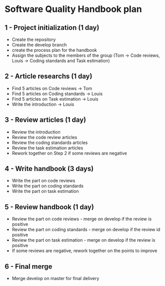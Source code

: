 # Software Quality Handbook plan

## 1 - Project initialization (1 day)
* Create the repository 
* Create the develop branch
* create the process plan for the handbook
* Assign the subjects to the members of the group (Tom -> Code reviews, Louis -> Coding standards and Task estimation)

## 2 - Article researchs (1 day)
* Find 5 articles on Code reviews -> Tom
* Find 5 articles on Coding standards -> Louis
* Find 5 articles on Task estimation -> Louis
* Write the introduction -> Louis

## 3 - Review articles (1 day)
* Review the introduction
* Review the code review articles
* Review the coding standards articles
* Review the task estimation articles
* Rework together on Step 2 if some reviews are negative

## 4 - Write handbook (3 days)
* Write the part on code reviews
* Write the part on coding standards
* Write the part on task estimation

## 5 - Review handbook (1 day)
* Review the part on code reviews - merge on develop if the review is positive
* Review the part on coding standards - merge on develop if the review id positive
* Review the part on task estimation - merge on develop if the review is positive
* If some reviews are negative, rework together on the points to improve

## 6 - Final merge
* Merge develop on master for final delivery
